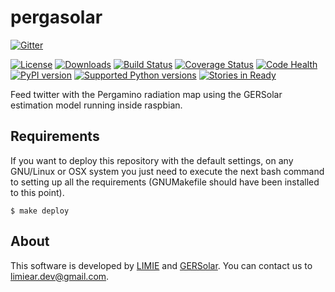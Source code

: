 pergasolar
==========

[![Gitter](https://badges.gitter.im/Join%20Chat.svg)](https://gitter.im/limiear/pergasolar?utm_source=badge&utm_medium=badge&utm_campaign=pr-badge&utm_content=badge)

[![License](https://pypip.in/license/pergasolar/badge.svg)](https://pypi.python.org/pypi/pergasolar/) [![Downloads](https://pypip.in/download/pergasolar/badge.svg)](https://pypi.python.org/pypi/pergasolar/) [![Build Status](https://travis-ci.org/limiear/pergasolar.svg?branch=master)](https://travis-ci.org/limiear/pergasolar) [![Coverage Status](https://coveralls.io/repos/limiear/pergasolar/badge.png)](https://coveralls.io/r/limiear/pergasolar) [![Code Health](https://landscape.io/github/limiear/pergasolar/master/landscape.png)](https://landscape.io/github/limiear/pergasolar/master) [![PyPI version](https://badge.fury.io/py/pergasolar.svg)](http://badge.fury.io/py/pergasolar)
[![Supported Python versions](https://pypip.in/py_versions/pergasolar/badge.svg)](https://pypi.python.org/pypi/pergasolar/) [![Stories in Ready](https://badge.waffle.io/limiear/pergasolar.png?label=ready&title=Ready)](https://waffle.io/limiear/pergasolar)

Feed twitter with the Pergamino radiation map using the GERSolar estimation model running inside raspbian.

Requirements
------------

If you want to deploy this repository with the default settings, on any GNU/Linux or OSX system you just need to execute the next bash command to setting up all the requirements (GNUMakefile should have been installed to this point).

	$ make deploy

About
-----

This software is developed by [LIMIE](http://limiear.github.io/) and [GERSolar](http://www.gersol.unlu.edu.ar). You can contact us to <limiear.dev@gmail.com>.
